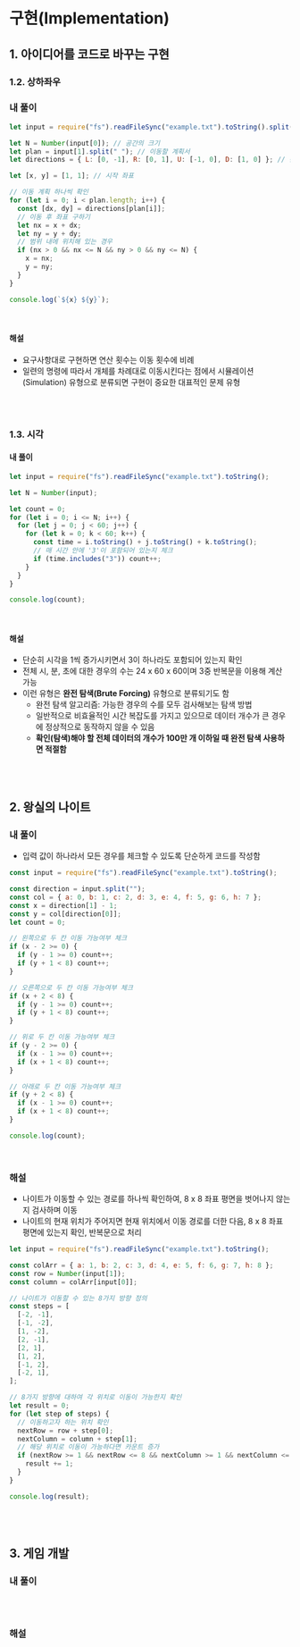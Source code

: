 # 구현(Implementation)

## 1. 아이디어를 코드로 바꾸는 구현

### 1.2. 상하좌우

### 내 풀이

```javascript
let input = require("fs").readFileSync("example.txt").toString().split("\n");

let N = Number(input[0]); // 공간의 크기
let plan = input[1].split(" "); // 이동할 계획서
let directions = { L: [0, -1], R: [0, 1], U: [-1, 0], D: [1, 0] }; // 문자별 좌표 이동

let [x, y] = [1, 1]; // 시작 좌표

// 이동 계획 하나씩 확인
for (let i = 0; i < plan.length; i++) {
  const [dx, dy] = directions[plan[i]];
  // 이동 후 좌표 구하기
  let nx = x + dx;
  let ny = y + dy;
  // 범위 내에 위치해 있는 경우
  if (nx > 0 && nx <= N && ny > 0 && ny <= N) {
    x = nx;
    y = ny;
  }
}

console.log(`${x} ${y}`);
```

<br>

#### 해설

- 요구사항대로 구현하면 연산 횟수는 이동 횟수에 비례
- 일련의 명령에 따라서 개체를 차례대로 이동시킨다는 점에서 시뮬레이션(Simulation) 유형으로 분류되면 구현이 중요한 대표적인 문제 유형

<br><br>

### 1.3. 시각

#### 내 풀이

```javascript
let input = require("fs").readFileSync("example.txt").toString();

let N = Number(input);

let count = 0;
for (let i = 0; i <= N; i++) {
  for (let j = 0; j < 60; j++) {
    for (let k = 0; k < 60; k++) {
      const time = i.toString() + j.toString() + k.toString();
      // 매 시간 안에 '3'이 포함되어 있는지 체크
      if (time.includes("3")) count++;
    }
  }
}

console.log(count);
```

<br>

#### 해설

- 단순히 시각을 1씩 증가시키면서 3이 하나라도 포함되어 있는지 확인
- 전체 시, 분, 초에 대한 경우의 수는 24 x 60 x 60이며 3중 반복문을 이용해 계산 가능
- 이런 유형은 **완전 탐색(Brute Forcing)** 유형으로 분류되기도 함
  - 완전 탐색 알고리즘: 가능한 경우의 수를 모두 검사해보는 탐색 방법
  - 일반적으로 비효율적인 시간 복잡도를 가지고 있으므로 데이터 개수가 큰 경우에 정상적으로 동작하지 않을 수 있음
  - **확인(탐색)해야 할 전체 데이터의 개수가 100만 개 이하일 때 완전 탐색 사용하면 적절함**

<br><br>

## 2. 왕실의 나이트

### 내 풀이

- 입력 값이 하나라서 모든 경우를 체크할 수 있도록 단순하게 코드를 작성함

```javascript
const input = require("fs").readFileSync("example.txt").toString();

const direction = input.split("");
const col = { a: 0, b: 1, c: 2, d: 3, e: 4, f: 5, g: 6, h: 7 };
const x = direction[1] - 1;
const y = col[direction[0]];
let count = 0;

// 왼쪽으로 두 칸 이동 가능여부 체크
if (x - 2 >= 0) {
  if (y - 1 >= 0) count++;
  if (y + 1 < 8) count++;
}

// 오른쪽으로 두 칸 이동 가능여부 체크
if (x + 2 < 8) {
  if (y - 1 >= 0) count++;
  if (y + 1 < 8) count++;
}

// 위로 두 칸 이동 가능여부 체크
if (y - 2 >= 0) {
  if (x - 1 >= 0) count++;
  if (x + 1 < 8) count++;
}

// 아래로 두 칸 이동 가능여부 체크
if (y + 2 < 8) {
  if (x - 1 >= 0) count++;
  if (x + 1 < 8) count++;
}

console.log(count);
```

<br>

### 해설

- 나이트가 이동할 수 있는 경로를 하나씩 확인하여, 8 x 8 좌표 평면을 벗어나지 않는지 검사하며 이동
- 나이트의 현재 위치가 주어지면 현재 위치에서 이동 경로를 더한 다음, 8 x 8 좌표 평면에 있는지 확인, 반복문으로 처리

```javascript
let input = require("fs").readFileSync("example.txt").toString();

const colArr = { a: 1, b: 2, c: 3, d: 4, e: 5, f: 6, g: 7, h: 8 };
const row = Number(input[1]);
const column = colArr[input[0]];

// 나이트가 이동할 수 있는 8가지 방향 정의
const steps = [
  [-2, -1],
  [-1, -2],
  [1, -2],
  [2, -1],
  [2, 1],
  [1, 2],
  [-1, 2],
  [-2, 1],
];

// 8가지 방향에 대하여 각 위치로 이동이 가능한지 확인
let result = 0;
for (let step of steps) {
  // 이동하고자 하는 위치 확인
  nextRow = row + step[0];
  nextColumn = column + step[1];
  // 해당 위치로 이동이 가능하다면 카운트 증가
  if (nextRow >= 1 && nextRow <= 8 && nextColumn >= 1 && nextColumn <= 8) {
    result += 1;
  }
}

console.log(result);
```

<br><br>

## 3. 게임 개발

### 내 풀이

```javascript

```

<br>

### 해설

```javascript

```

